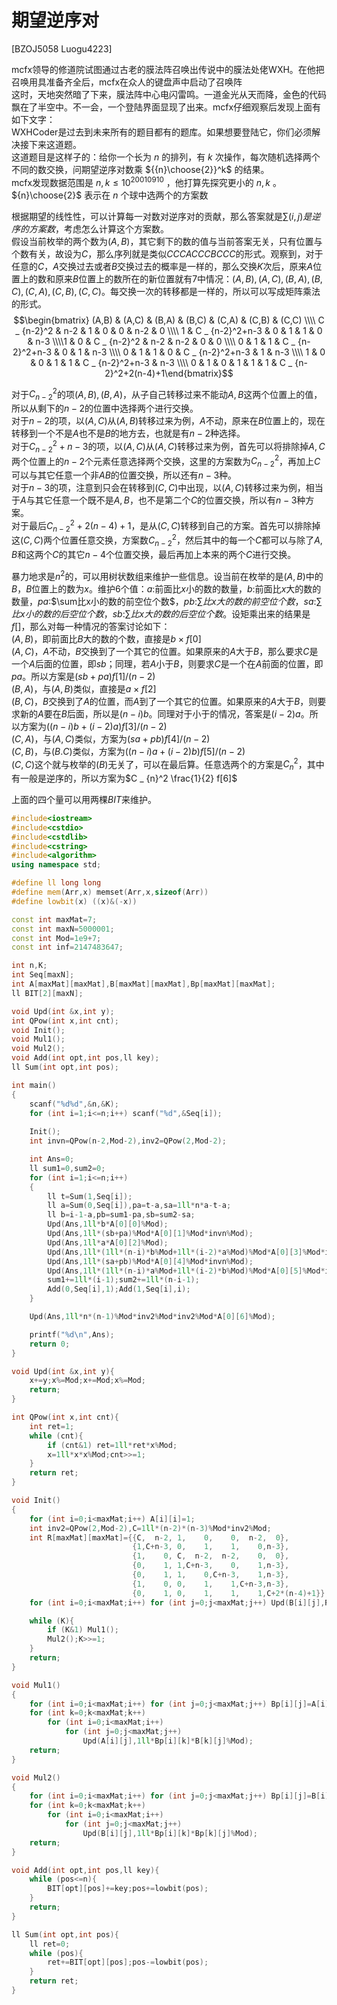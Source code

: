 # 期望逆序对
[BZOJ5058 Luogu4223]

mcfx领导的修道院试图通过古老的膜法阵召唤出传说中的膜法处佬WXH。在他把召唤用具准备齐全后，mcfx在众人的键盘声中启动了召唤阵  
这时，天地突然暗了下来，膜法阵中心电闪雷鸣。一道金光从天而降，金色的代码飘在了半空中。不一会，一个登陆界面显现了出来。mcfx仔细观察后发现上面有如下文字：  
WXHCoder是过去到未来所有的题目都有的题库。如果想要登陆它，你们必须解决接下来这道题。  
这道题目是这样子的：给你一个长为 $n$ 的排列，有 $k$ 次操作，每次随机选择两个不同的数交换，问期望逆序对数乘 ${{n}\choose{2}}^k$ 的结果。  
mcfx发现数据范围是 $n,k≤10^{20010910}$ ，他打算先探究更小的 $n,k$ 。${n}\choose{2}$ 表示在 $n$ 个球中选两个的方案数

根据期望的线性性，可以计算每一对数对逆序对的贡献，那么答案就是$\sum (i,j)是逆序的方案数$，考虑怎么计算这个方案数。  
假设当前枚举的两个数为$(A,B)$，其它剩下的数的值与当前答案无关，只有位置与个数有关，故设为$C$，那么序列就是类似$CCCACCCBCCC$的形式。观察到，对于任意的$C$，$A$交换过去或者$B$交换过去的概率是一样的，那么交换$K$次后，原来$A$位置上的数和原来$B$位置上的数所在的新位置就有$7$中情况：$(A,B),(A,C),(B,A),(B,C),(C,A),(C,B),(C,C)$。每交换一次的转移都是一样的，所以可以写成矩阵乘法的形式。
$$\begin{bmatrix} (A,B) & (A,C) & (B,A) & (B,C) & (C,A) & (C,B) & (C,C) \\\\ C _ {n-2}^2 & n-2 & 1 & 0 & 0 & n-2 & 0  \\\\ 1 & C _ {n-2}^2+n-3 & 0 & 1 & 1 & 0 & n-3 \\\\1 & 0 & C _ {n-2}^2 & n-2 & n-2  & 0 & 0 \\\\ 0 & 1 & 1 & C _ {n-2}^2+n-3 & 0 & 1 & n-3 \\\\ 0 & 1 & 1 & 0 & C _ {n-2}^2+n-3 & 1 & n-3 \\\\ 1 & 0 & 0 & 1 & 1 & C _ {n-2}^2+n-3 & n-3 \\\\ 0 & 1 & 0 & 1 & 1 & 1 & C _ {n-2}^2+2(n-4)+1\end{bmatrix}$$

对于$C _ {n-2}^2$的项$(A,B),(B,A)$，从子自己转移过来不能动$A,B$这两个位置上的值，所以从剩下的$n-2$的位置中选择两个进行交换。  
对于$n-2$的项，以$(A,C)$从$(A,B)$转移过来为例，$A$不动，原来在$B$位置上的，现在转移到一个不是$A$也不是$B$的地方去，也就是有$n-2$种选择。  
对于$C _ {n-2}^2+n-3$的项，以$(A,C)$从$(A,C)$转移过来为例，首先可以将排除掉$A,C$两个位置上的$n-2$个元素任意选择两个交换，这里的方案数为$C _ {n-2}^2$，再加上$C$可以与其它任意一个非$AB$的位置交换，所以还有$n-3$种。  
对于$n-3$的项，注意到只会在转移到$(C,C)$中出现，以$(A,C)$转移过来为例，相当于$A$与其它任意一个既不是$A,B$，也不是第二个$C$的位置交换，所以有$n-3$种方案。  
对于最后$C _ {n-2}^2+2(n-4)+1$，是从$(C,C)$转移到自己的方案。首先可以排除掉这$(C,C)$两个位置任意交换，方案数$C _ {n-2}^2$，然后其中的每一个$C$都可以与除了$A,B$和这两个$C$的其它$n-4$个位置交换，最后再加上本来的两个$C$进行交换。

暴力地求是$n^2$的，可以用树状数组来维护一些信息。设当前在枚举的是$(A,B)$中的$B$，$B$位置上的数为$x$。维护$6$个值：$a$:前面比$x$小的数的数量，$b$:前面比$x$大的数的数量，$pa$:$\sum比x小的数的前空位个数$，$pb$:$\sum 比x大的数的前空位个数$，$sa$:$\sum 比x小的数的后空位个数$，$sb$:$\sum 比x大的数的后空位个数$。设矩乘出来的结果是$f[]$，那么对每一种情况的答案讨论如下：  
$(A,B)$，即前面比$B$大的数的个数，直接是$b \times f[0]$  
$(A,C)$，$A$不动，$B$交换到了一个其它的位置。如果原来的$A$大于$B$，那么要求$C$是一个$A$后面的位置，即$sb$；同理，若$A$小于$B$，则要求$C$是一个在$A$前面的位置，即$pa$。所以方案是$(sb+pa)f[1]/(n-2)$  
$(B,A)$，与$(A,B)$类似，直接是$a \times f[2]$  
$(B,C)$，$B$交换到了$A$的位置，而$A$到了一个其它的位置。如果原来的$A$大于$B$，则要求新的$A$要在$B$后面，所以是$(n-i)b$。同理对于小于的情况，答案是$(i-2)a$。所以方案为$((n-i)b+(i-2)a)f[3]/(n-2)$  
$(C,A)$，与$(A,C)$类似，方案为$(sa+pb)f[4]/(n-2)$  
$(C,B)$，与$(B.C)$类似，方案为$((n-i)a+(i-2)b)f[5]/(n-2)$  
$(C,C)$这个就与枚举的$(B)$无关了，可以在最后算。任意选两个的方案是$C _ {n}^2$，其中有一般是逆序的，所以方案为$C _ {n}^2 \frac{1}{2} f[6]$

上面的四个量可以用两棵$BIT$来维护。

```cpp
#include<iostream>
#include<cstdio>
#include<cstdlib>
#include<cstring>
#include<algorithm>
using namespace std;

#define ll long long
#define mem(Arr,x) memset(Arr,x,sizeof(Arr))
#define lowbit(x) ((x)&(-x))

const int maxMat=7;
const int maxN=5000001;
const int Mod=1e9+7;
const int inf=2147483647;

int n,K;
int Seq[maxN];
int A[maxMat][maxMat],B[maxMat][maxMat],Bp[maxMat][maxMat];
ll BIT[2][maxN];

void Upd(int &x,int y);
int QPow(int x,int cnt);
void Init();
void Mul1();
void Mul2();
void Add(int opt,int pos,ll key);
ll Sum(int opt,int pos);

int main()
{
    scanf("%d%d",&n,&K);
    for (int i=1;i<=n;i++) scanf("%d",&Seq[i]);
    
    Init();
    int invn=QPow(n-2,Mod-2),inv2=QPow(2,Mod-2);

    int Ans=0;
    ll sum1=0,sum2=0;
    for (int i=1;i<=n;i++)
    {
		ll t=Sum(1,Seq[i]);
        ll a=Sum(0,Seq[i]),pa=t-a,sa=1ll*n*a-t-a;
        ll b=i-1-a,pb=sum1-pa,sb=sum2-sa;
        Upd(Ans,1ll*b*A[0][0]%Mod);
        Upd(Ans,1ll*(sb+pa)%Mod*A[0][1]%Mod*invn%Mod);
        Upd(Ans,1ll*a*A[0][2]%Mod);
        Upd(Ans,1ll*(1ll*(n-i)*b%Mod+1ll*(i-2)*a%Mod)%Mod*A[0][3]%Mod*invn%Mod);
        Upd(Ans,1ll*(sa+pb)%Mod*A[0][4]%Mod*invn%Mod);
        Upd(Ans,1ll*(1ll*(n-i)*a%Mod+1ll*(i-2)*b%Mod)%Mod*A[0][5]%Mod*invn%Mod);
        sum1+=1ll*(i-1);sum2+=1ll*(n-i-1);
        Add(0,Seq[i],1);Add(1,Seq[i],i);
    }

    Upd(Ans,1ll*n*(n-1)%Mod*inv2%Mod*inv2%Mod*A[0][6]%Mod);

    printf("%d\n",Ans);
    return 0;
}

void Upd(int &x,int y){
    x+=y;x%=Mod;x+=Mod;x%=Mod;
    return;
}

int QPow(int x,int cnt){
    int ret=1;
    while (cnt){
        if (cnt&1) ret=1ll*ret*x%Mod;
        x=1ll*x*x%Mod;cnt>>=1;
    }
    return ret;
}

void Init()
{
    for (int i=0;i<maxMat;i++) A[i][i]=1;
    int inv2=QPow(2,Mod-2),C=1ll*(n-2)*(n-3)%Mod*inv2%Mod;
    int R[maxMat][maxMat]={{C,  n-2, 1,    0,    0,  n-2,  0},
                           {1,C+n-3, 0,    1,    1,    0,n-3},
                           {1,    0, C,  n-2,  n-2,    0,  0},
                           {0,    1, 1,C+n-3,    0,    1,n-3},
                           {0,    1, 1,    0,C+n-3,    1,n-3},
                           {1,    0, 0,    1,    1,C+n-3,n-3},
                           {0,    1, 0,    1,    1,    1,C+2*(n-4)+1}};
    for (int i=0;i<maxMat;i++) for (int j=0;j<maxMat;j++) Upd(B[i][j],R[i][j]);

    while (K){
        if (K&1) Mul1();
        Mul2();K>>=1;
    }
    return;
}

void Mul1()
{
    for (int i=0;i<maxMat;i++) for (int j=0;j<maxMat;j++) Bp[i][j]=A[i][j],A[i][j]=0;
    for (int k=0;k<maxMat;k++)
        for (int i=0;i<maxMat;i++)
            for (int j=0;j<maxMat;j++)
                Upd(A[i][j],1ll*Bp[i][k]*B[k][j]%Mod);
    return;
}

void Mul2()
{
    for (int i=0;i<maxMat;i++) for (int j=0;j<maxMat;j++) Bp[i][j]=B[i][j],B[i][j]=0;
    for (int k=0;k<maxMat;k++)
        for (int i=0;i<maxMat;i++)
            for (int j=0;j<maxMat;j++)
                Upd(B[i][j],1ll*Bp[i][k]*Bp[k][j]%Mod);
    return;
}

void Add(int opt,int pos,ll key){
    while (pos<=n){
        BIT[opt][pos]+=key;pos+=lowbit(pos);
    }
    return;
}

ll Sum(int opt,int pos){
    ll ret=0;
    while (pos){
        ret+=BIT[opt][pos];pos-=lowbit(pos);
    }
    return ret;
}
```